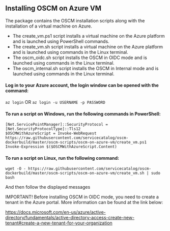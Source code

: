 ## Installing OSCM on Azure VM

The package contains the OSCM installation scripts along with the installation of a virtual machine on Azure.

- The create_vm.ps1 script installs a virtual machine on the Azure platform and is launched using PowerShell commands.
- The create_vm.sh script installs a virtual machine on the Azure platform and is launched using commands in the Linux terminal. 
- The oscm_oidc.sh script installs the OSCM in OIDC mode and is launched using commands in the Linux terminal. 
- The oscm_internal.sh script installs the OSCM in Internal mode and is launched using commands in the Linux terminal. 

#### Log in to your Azure account, the login window can be opened with the command:

```az login```  OR  ```az login -u USERNAME -p PASSWORD```

#### To run a script on Windows, run the following commands in PowerShell:  

```[Net.ServicePointManager]::SecurityProtocol = [Net.SecurityProtocolType]::Tls12```  
```$OSCMWithAzureScript = Invoke-WebRequest https://raw.githubusercontent.com/servicecatalog/oscm-dockerbuild/master/oscm-scripts/oscm-on-azure-vm/create_vm.ps1```  
```Invoke-Expression $($OSCMWithAzureScript.Content)```  

#### To run a script on Linux, run the following command:  

```wget -O - https://raw.githubusercontent.com/servicecatalog/oscm-dockerbuild/master/oscm-scripts/oscm-on-azure-vm/create_vm.sh | sudo bash```  

And then follow the displayed messages

IMPORTANT! Before installing OSCM in OIDC mode, you need to create a tenant in the Azure portal. More information can be found at the link below: 

https://docs.microsoft.com/en-us/azure/active-directory/fundamentals/active-directory-access-create-new-tenant#create-a-new-tenant-for-your-organization 
